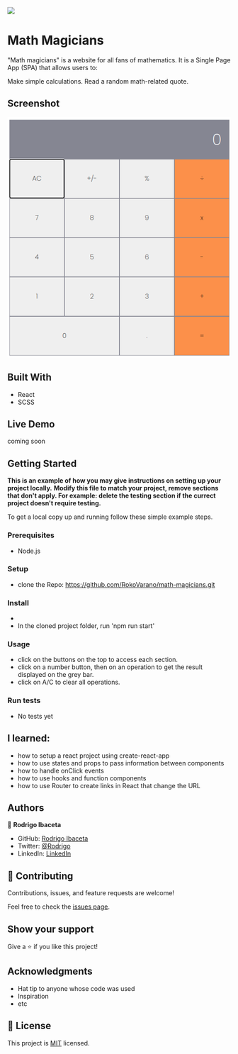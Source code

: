 ![](https://img.shields.io/badge/Microverse-blueviolet)

# Math Magicians

"Math magicians" is a website for all fans of mathematics. It is a Single Page App (SPA) that allows users to:

Make simple calculations.
Read a random math-related quote.

## Screenshot

![](./app_screenshot.png)
## Built With

- React
- SCSS

## Live Demo

coming soon

## Getting Started

**This is an example of how you may give instructions on setting up your project locally.**
**Modify this file to match your project, remove sections that don't apply. For example: delete the testing section if the currect project doesn't require testing.**


To get a local copy up and running follow these simple example steps.

### Prerequisites
- Node.js
### Setup
- clone the Repo: https://github.com/RokoVarano/math-magicians.git
### Install
- 
- In the cloned project folder, run 'npm run start'
### Usage
- click on the buttons on the top to access each section.
- click on a number button, then on an operation to get the result displayed on the grey bar.
- click on A/C to clear all operations.
### Run tests
- No tests yet
## I learned:
- how to setup a react project using create-react-app
- how to use states and props to pass information between components
- how to handle onClick events
- how to use hooks and function components
- how to use Router to create links in React that change the URL
## Authors

👤 **Rodrigo Ibaceta**

- GitHub: [Rodrigo Ibaceta](https://github.com/RokoVarano/)
- Twitter: [@Rodrigo](https://twitter.com/RodrigoIbacet11)
- LinkedIn: [LinkedIn](https://www.linkedin.com/in/rodrigo-ibaceta-a8657611a/)
## 🤝 Contributing

Contributions, issues, and feature requests are welcome!

Feel free to check the [issues page](https://github.com/RokoVarano/math-magicians/issues).

## Show your support

Give a ⭐️ if you like this project!

## Acknowledgments

- Hat tip to anyone whose code was used
- Inspiration
- etc

## 📝 License

This project is [MIT](https://opensource.org/licenses/MIT) licensed.